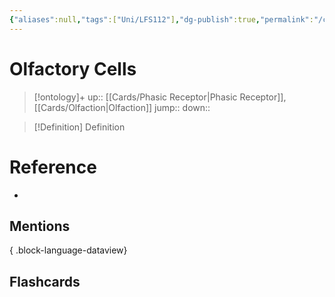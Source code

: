 ```yaml
---
{"aliases":null,"tags":["Uni/LFS112"],"dg-publish":true,"permalink":"/cards/olfactory-cells/","dgPassFrontmatter":true}
---
```


# Olfactory Cells

> [!ontology]+
> up:: [[Cards/Phasic Receptor\|Phasic Receptor]], [[Cards/Olfaction\|Olfaction]]
> jump:: 
> down:: 

> [!Definition] Definition

# Reference

- 

## Mentions


{ .block-language-dataview}

## Flashcards